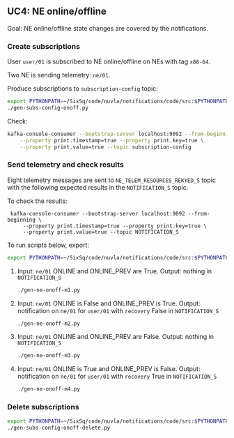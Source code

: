 ## UC4: NE online/offline

Goal: NE online/offline state changes are covered by the notifications.

### Create subscriptions

User `user/01` is subscribed to NE online/offline on NEs with tag `x86-64`.

Two NE is sending telemetry: `ne/01`.

Produce subscriptions to `subscription-config` topic:

```bash
export PYTHONPATH=~/SixSq/code/nuvla/notifications/code/src:$PYTHONPATH
./gen-subs-config-onoff.py 
```

Check:

```bash
kafka-console-consumer --bootstrap-server localhost:9092 --from-beginning \
    --property print.timestamp=true --property print.key=true \
    --property print.value=true --topic subscription-config
```

### Send telemetry and check results

Eight telemetry messages are sent to `NE_TELEM_RESOURCES_REKYED_S` topic with
the following expected results in the `NOTIFICATION_S` topic.

To check the results:
```shell
 kafka-console-consumer --bootstrap-server localhost:9092 --from-beginning \
     --property print.timestamp=true --property print.key=true \
     --property print.value=true --topic NOTIFICATION_S 
```

To run scripts below, export:
```bash
export PYTHONPATH=~/SixSq/code/nuvla/notifications/code/src:$PYTHONPATH
```

1. Input: `ne/01` ONLINE and ONLINE_PREV are True. Output: nothing in `NOTIFICATION_S`
   ```bash
   ./gen-ne-onoff-m1.py
   ```
2. Input: `ne/01` ONLINE is False and ONLINE_PREV is True. Output: notification on `ne/01`
   for `user/01` with `recovery` False in `NOTIFICATION_S`
   ```bash
   ./gen-ne-onoff-m2.py
   ```
3. Input: `ne/01` ONLINE and ONLINE_PREV are False. Output: nothing in `NOTIFICATION_S`
   ```bash
   ./gen-ne-onoff-m3.py
   ```
4. Input: `ne/01` ONLINE is True and ONLINE_PREV is False. Output: notification on `ne/01`
   for `user/01` with `recovery` True in `NOTIFICATION_S`
   ```bash
   ./gen-ne-onoff-m4.py
   ```
### Delete subscriptions

```bash
export PYTHONPATH=~/SixSq/code/nuvla/notifications/code/src:$PYTHONPATH
./gen-subs-config-onoff-delete.py 
```

